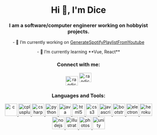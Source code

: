 <h1 align="center">Hi 👋, I'm Dice</h1>
<h3 align="center">I am a software/computer enginerer working on hobbyist projects.</h3>
<p align="center">
- 🔭 I’m currently working on <a href="https://github.com/DiceRandom/GenerateSpotifyPlaylistFromYoutube" target="blank">GenerateSpotifyPlaylistFromYoutube</a>
</p>
<p align="center">
- 🌱 I’m currently learning **Vue, React**
</p>
<h3 align="center">Connect with me:</h3>
<p align="center">
<a href="https://twitter.com/randice_" target="blank"><img align="center" src="https://cdn.jsdelivr.net/npm/simple-icons@3.0.1/icons/twitter.svg" alt="randice_" height="30" width="40" /></a>
<a href="https://instagram.com/randice" target="blank"><img align="ce1nter" src="https://cdn.jsdelivr.net/npm/simple-icons@3.0.1/icons/instagram.svg" alt="randice" height="30" width="40" /></a>
</p>

<h3 align="center">Languages and Tools:</h3>
<p align="center">  
<a href="https://www.cprogramming.com/" target="_blank"> <img src="https://devicons.github.io/devicon/devicon.git/icons/c/c-original.svg" alt="c" width="40" height="40"/> </a> 
<a href="https://www.w3schools.com/cpp/" target="_blank"> <img src="https://devicons.github.io/devicon/devicon.git/icons/cplusplus/cplusplus-original.svg" alt="cplusplus" width="40" height="40"/> </a> 
<a href="https://www.w3schools.com/cs/" target="_blank"> <img src="https://devicons.github.io/devicon/devicon.git/icons/csharp/csharp-original.svg" alt="csharp" width="40" height="40"/> 
<a href="https://www.python.org" target="_blank"> <img src="https://devicons.github.io/devicon/devicon.git/icons/python/python-original.svg" alt="python" width="40" height="40"/> </a> 
<a href="https://www.java.com" target="_blank"> <img src="https://devicons.github.io/devicon/devicon.git/icons/java/java-original-wordmark.svg" alt="java" width="40" height="40"/> </a> 
<a href="https://www.w3.org/html/" target="_blank"> <img src="https://devicons.github.io/devicon/devicon.git/icons/html5/html5-original-wordmark.svg" alt="html5" width="40" height="40"/> </a> 
<a href="https://www.w3schools.com/css/" target="_blank"> <img src="https://devicons.github.io/devicon/devicon.git/icons/css3/css3-original-wordmark.svg" alt="css3" width="40" height="40"/> </a> 
<a href="https://developer.mozilla.org/en-US/docs/Web/JavaScript" target="_blank"> <img src="https://devicons.github.io/devicon/devicon.git/icons/javascript/javascript-original.svg" alt="javascript" width="40" height="40"/> </a> 
<a href="https://getbootstrap.com" target="_blank"> <img src="https://devicons.github.io/devicon/devicon.git/icons/bootstrap/bootstrap-plain.svg" alt="bootstrap" width="40" height="40"/> </a> </a> 
<a href="https://www.electronjs.org" target="_blank"> <img src="https://devicons.github.io/devicon/devicon.git/icons/electron/electron-original.svg" alt="electron" width="40" height="40"/> </a> 
<a href="https://heroku.com" target="_blank"> <img src="https://www.vectorlogo.zone/logos/heroku/heroku-icon.svg" alt="heroku" width="40" height="40"/> </a> 
<a href="https://nodejs.org" target="_blank"> <img src="https://devicons.github.io/devicon/devicon.git/icons/nodejs/nodejs-original-wordmark.svg" alt="nodejs" width="40" height="40"/> </a> 
<a href="https://www.adobe.com/in/products/illustrator.html" target="_blank"> <img src="https://www.vectorlogo.zone/logos/adobe_illustrator/adobe_illustrator-icon.svg" alt="illustrator" width="40" height="40"/> </a> 
<a href="https://www.photoshop.com/en" target="_blank"> <img src="https://devicons.github.io/devicon/devicon.git/icons/photoshop/photoshop-plain.svg" alt="photoshop" width="40" height="40"/> </a> 
<a href="https://unity.com/" target="_blank"> <img src="https://www.vectorlogo.zone/logos/unity3d/unity3d-icon.svg" alt="unity" width="40" height="40"/> </a> </p>
<!--
<p align="center"><img align="center" src="https://github-readme-stats.vercel.app/api/top-langs?username=dicerandom&show_icons=true&locale=en&layout=compact" alt="dicerandom" /></p>
<!--
<p align="center">&nbsp;<img align="center" src="https://github-readme-stats.vercel.app/api?username=dicerandom&show_icons=true&locale=en" alt="dicerandom" /></p>
<!--
**DiceRandom/DiceRandom** is a ✨ _special_ ✨ repository because its `README.md` (this file) appears on your GitHub profile.
